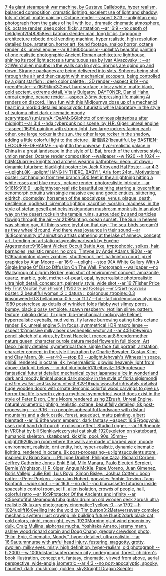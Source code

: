 [7:4](https://www.ebank.nz/aiartgenerator?category=7%3A4)[a giant steampunk war machine, by Gustave Caillebotte, hyper realism, balanced composition, dramatic lighting, excelent use of light and shadow, lots of detail, matte painting, Octane render --aspect 8:13 --uplight](https://www.ebank.nz/aiartgenerator?category=a%2520giant%2520steampunk%2520war%2520machine%2C%2520by%2520Gustave%2520Caillebotte%2C%2520hyper%2520realism%2C%2520balanced%2520composition%2C%2520dramatic%2520lighting%2C%2520excelent%2520use%2520of%2520light%2520and%2520shadow%2C%2520lots%2520of%2520detail%2C%2520matte%2520painting%2C%2520Octane%2520render%2520--aspect%25208%3A13%2520--uplight)[an epic photograph from the gates of hell with ice , dramatic cinematic atmosphere, 8k, octane render, deep color, flickr, artstation --ar 16:9 --no depth of field](https://www.ebank.nz/aiartgenerator?category=an%2520epic%2520photograph%2520from%2520the%2520gates%2520of%2520hell%2520with%2520ice%2520%2C%2520dramatic%2520cinematic%2520atmosphere%2C%25208k%2C%2520octane%2520render%2C%2520deep%2520color%2C%2520flickr%2C%2520artstation%2520--ar%252016%3A9%2520--no%2520depth%2520of%2520field)[djent](https://www.ebank.nz/aiartgenerator?category=djent)[2048:858](https://www.ebank.nz/aiartgenerator?category=2048%3A858)[evil batman slender man, long limbs, fog](https://www.ebank.nz/aiartgenerator?category=evil%2520batman%2520slender%2520man%2C%2520long%2520limbs%2C%2520fog)[googie architecture robotic droid vending machine, hyper realistic, high resolution detailed face, artstation, horror art, found footage, analog horror, octane render, 4k, unreal engine --ar 9:16](https://www.ebank.nz/aiartgenerator?category=googie%2520architecture%2520robotic%2520droid%2520vending%2520machine%2C%2520hyper%2520realistic%2C%2520high%2520resolution%2520detailed%2520face%2C%2520artstation%2C%2520horror%2520art%2C%2520found%2520footage%2C%2520analog%2520horror%2C%2520octane%2520render%2C%25204k%2C%2520unreal%2520engine%2520--ar%25209%3A16)[600](https://www.ebank.nz/aiartgenerator?category=600)[cubism](https://www.ebank.nz/aiartgenerator?category=cubism)[--uplight](https://www.ebank.nz/aiartgenerator?category=--uplight)[A beautiful painting of one realistic photographic Ancient Roman architecture lighthouse, shining its roof light across a tumultuous sea by Ivan Aivazovsky :: --ar 2:1](https://www.ebank.nz/aiartgenerator?category=A%2520beautiful%2520painting%2520of%2520one%2520realistic%2520photographic%2520Ancient%2520Roman%2520architecture%2520lighthouse%2C%2520shining%2520its%2520roof%2520light%2520across%2520a%2520tumultuous%2520sea%2520by%2520Ivan%2520Aivazovsky%2520%3A%3A%2520--ar%25202%3A1)[Weird alien mouths in the walls can lip sync. Springs are going up and down. Strange packages are being delivered into slots. Spheres being shot through the air and then caught with mechanical scoopers, being controlled by a giant starfish :: deep color palette :: 3D render --aspect 9:19 --no green](https://www.ebank.nz/aiartgenerator?category=Weird%2520alien%2520mouths%2520in%2520the%2520walls%2520can%2520lip%2520sync.%2520Springs%2520are%2520going%2520up%2520and%2520down.%2520Strange%2520packages%2520are%2520being%2520delivered%2520into%2520slots.%2520Spheres%2520being%2520shot%2520through%2520the%2520air%2520and%2520then%2520caught%2520with%2520mechanical%2520scoopers%2C%2520being%2520controlled%2520by%2520a%2520giant%2520starfish%2520%3A%3A%2520deep%2520color%2520palette%2520%3A%3A%25203D%2520render%2520--aspect%25209%3A19%2520--no%2520green)[Poster--ar16:9](https://www.ebank.nz/aiartgenerator?category=Poster--ar16%3A9)[klimt](https://www.ebank.nz/aiartgenerator?category=klimt)[3:2](https://www.ebank.nz/aiartgenerator?category=3%3A2)[owl, hard surface, glossy white, matte black, gold acctent, extreme detail, Vitaly Bulgarov, DAYTONER, Daniel Hahn, unreal engine, octane render --aspect 2:3](https://www.ebank.nz/aiartgenerator?category=owl%2C%2520hard%2520surface%2C%2520glossy%2520white%2C%2520matte%2520black%2C%2520gold%2520acctent%2C%2520extreme%2520detail%2C%2520Vitaly%2520Bulgarov%2C%2520DAYTONER%2C%2520Daniel%2520Hahn%2C%2520unreal%2520engine%2C%2520octane%2520render%2520--aspect%25202%3A3)[my depressing life making AI renders on discord, Have fun with this Midjourny](https://www.ebank.nz/aiartgenerator?category=my%2520depressing%2520life%2520making%2520AI%2520renders%2520on%2520discord%2C%2520Have%2520fun%2520with%2520this%2520Midjourny)[a close up of a mechanicl heart in a morbid detailed apocalyptic futuristic white laboratory in the style of tsutomu nihei dark cinematic moody scary](https://www.ebank.nz/aiartgenerator?category=a%2520close%2520up%2520of%2520a%2520mechanicl%2520heart%2520in%2520a%2520morbid%2520detailed%2520apocalyptic%2520futuristic%2520white%2520laboratory%2520in%2520the%2520style%2520of%2520tsutomu%2520nihei%2520dark%2520cinematic%2520moody%2520scary)[<https://s.mj.run/A_fOeAMxGGI>](https://www.ebank.nz/aiartgenerator?category=%3Chttps%3A//s.mj.run/A_fOeAMxGGI%3E)[photo of ominous plattenbau after midnight --ar 3:4 --hd](https://www.ebank.nz/aiartgenerator?category=photo%2520of%2520ominous%2520plattenbau%2520after%2520midnight%2520--ar%25203%3A4%2520--hd)[a cyberpunk noir scene, by H.R. Giger, unreal engine --aspect 16:9](https://www.ebank.nz/aiartgenerator?category=a%2520cyberpunk%2520noir%2520scene%2C%2520by%2520H.R.%2520Giger%2C%2520unreal%2520engine%2520--aspect%252016%3A9)[A painting with strong light, two large rockers facing each other, one large rocker in the sun, the other large rocker in the shadow, adding a little colorful light to the picture，新海城](https://www.ebank.nz/aiartgenerator?category=A%2520painting%2520with%2520strong%2520light%2C%2520two%2520large%2520rockers%2520facing%2520each%2520other%2C%2520one%2520large%2520rocker%2520in%2520the%2520sun%2C%2520the%2520other%2520large%2520rocker%2520in%2520the%2520shadow%2C%2520adding%2520a%2520little%2520colorful%2520light%2520to%2520the%2520picture%EF%BC%8C%E6%96%B0%E6%B5%B7%E5%9F%8E)[2:1](https://www.ebank.nz/aiartgenerator?category=2%3A1)[beautiful, by BASTIEN-LECOUFFE-DEHARME --uplight](https://www.ebank.nz/aiartgenerator?category=beautiful%2C%2520by%2520BASTIEN-LECOUFFE-DEHARME%2520--uplight)[In the universe, hyperrealistic palace in China in a great landscape in the style of Li Bai, breath of the universe style, umion render, Octane render composition --wallpaper --w 1920 --h 1024 --hd](https://www.ebank.nz/aiartgenerator?category=In%2520the%2520universe%2C%2520hyperrealistic%2520palace%2520in%2520China%2520in%2520a%2520great%2520landscape%2520in%2520the%2520style%2520of%2520Li%2520Bai%2C%2520breath%2520of%2520the%2520universe%2520style%2C%2520umion%2520render%2C%2520Octane%2520render%2520composition%2520--wallpaper%2520--w%25201920%2520--h%25201024%2520--hd)[McQuarrie](https://www.ebank.nz/aiartgenerator?category=McQuarrie)[< knights and archers wearing bathrobes:: neon:: at dawn:: dynamic futurism:: blacklight poster:: by Jack Kirby and Hal Foster --ar 4:3 --uplight](https://www.ebank.nz/aiartgenerator?category=%3C%2520knights%2520and%2520archers%2520wearing%2520bathrobes%3A%3A%2520neon%3A%3A%2520at%2520dawn%3A%3A%2520dynamic%2520futurism%3A%3A%2520blacklight%2520poster%3A%3A%2520by%2520Jack%2520Kirby%2520and%2520Hal%2520Foster%2520--ar%25204%3A3%2520--uplight)[,8K](https://www.ebank.nz/aiartgenerator?category=%2C8K)[--uplight](https://www.ebank.nz/aiartgenerator?category=--uplight)["HANG IN THERE, BABY!", Arial font 24pt., Motivational poster, cat hanging from tree branch 500 feet in the air](https://www.ebank.nz/aiartgenerator?category=%22HANG%2520IN%2520THERE%2C%2520BABY%21%22%2C%2520Arial%2520font%252024pt.%2C%2520Motivational%2520poster%2C%2520cat%2520hanging%2520from%2520tree%2520branch%2520500%2520feet%2520in%2520the%2520air)[lightning hitting a   white roses and blue roses , octane render, photorealistic,intricate --ar 9:16](https://www.ebank.nz/aiartgenerator?category=lightning%2520hitting%2520a%2520%2520%2520white%2520roses%2520and%2520blue%2520roses%2520%2C%2520octane%2520render%2C%2520photorealistic%2Cintricate%2520--ar%25209%3A16)[16:9](https://www.ebank.nz/aiartgenerator?category=16%3A9)[16:9](https://www.ebank.nz/aiartgenerator?category=16%3A9)[--uplight](https://www.ebank.nz/aiartgenerator?category=--uplight)[hyper-realistic beautiful painting starring a lovecraftian xenomorph cthulhu with single massive eye and goetic entities, slithering, eldritch, doomsday, horsemen of the apocalypse, venus, plague, death, pestilence, godhead, cinematic lighting, sacrifice, worship, madness, in the style of stefan gesell and beksinski](https://www.ebank.nz/aiartgenerator?category=hyper-realistic%2520beautiful%2520painting%2520starring%2520a%2520lovecraftian%2520xenomorph%2520cthulhu%2520with%2520single%2520massive%2520eye%2520and%2520goetic%2520entities%2C%2520slithering%2C%2520eldritch%2C%2520doomsday%2C%2520horsemen%2520of%2520the%2520apocalypse%2C%2520venus%2C%2520plague%2C%2520death%2C%2520pestilence%2C%2520godhead%2C%2520cinematic%2520lighting%2C%2520sacrifice%2C%2520worship%2C%2520madness%2C%2520in%2520the%2520style%2520of%2520stefan%2520gesell%2520and%2520beksinski)[gundam mushroom monk sits in an aloof way on the desert rocks in the temple ruins, surrounded by sand particles flowing through the air --ar 21:9](https://www.ebank.nz/aiartgenerator?category=gundam%2520mushroom%2520monk%2520sits%2520in%2520an%2520aloof%2520way%2520on%2520the%2520desert%2520rocks%2520in%2520the%2520temple%2520ruins%2C%2520surrounded%2520by%2520sand%2520particles%2520flowing%2520through%2520the%2520air%2520--ar%252021%3A9)[Painting. ocean sunset. The Sun in heaven was shining gay, All things were joyful on that day; The sea-birds scream’d as they wheel’d round, And there was joyaunce in their sound --ar 16:8](https://www.ebank.nz/aiartgenerator?category=Painting.%2520ocean%2520sunset.%2520The%2520Sun%2520in%2520heaven%2520was%2520shining%2520gay%2C%2520All%2520things%2520were%2520joyful%2520on%2520that%2520day%3B%2520The%2520sea-birds%2520scream%E2%80%99d%2520as%2520they%2520wheel%E2%80%99d%2520round%2C%2520And%2520there%2520was%2520joyaunce%2520in%2520their%2520sound%2520--ar%252016%3A8)[community of animation artists gathering at the lake of annecy. concept art. trending on artstation](https://www.ebank.nz/aiartgenerator?category=community%2520of%2520animation%2520artists%2520gathering%2520at%2520the%2520lake%2520of%2520annecy.%2520concept%2520art.%2520trending%2520on%2520artstation)[clay](https://www.ebank.nz/aiartgenerator?category=clay)[realism](https://www.ebank.nz/aiartgenerator?category=realism)[artwork by Eugène Atget](https://www.ebank.nz/aiartgenerator?category=artwork%2520by%2520Eug%C3%A8ne%2520Atget)[render::](https://www.ebank.nz/aiartgenerator?category=render%3A%3A)[9:16](https://www.ebank.nz/aiartgenerator?category=9%3A16)[Giant Wicked Occult Battle Axe, tryptophobic, spikes, hair, barnacles, realistic render, no crop, Tintype by Andel Adams 1800s --ar 9:16](https://www.ebank.nz/aiartgenerator?category=Giant%2520Wicked%2520Occult%2520Battle%2520Axe%2C%2520tryptophobic%2C%2520spikes%2C%2520hair%2C%2520barnacles%2C%2520realistic%2520render%2C%2520no%2520crop%2C%2520Tintype%2520by%2520Andel%2520Adams%25201800s%2520--ar%25209%3A16)[badminton player zombies, shuttlecock, net, badminton court, pixel graphics by Alan Moore --ar 16:9 --uplight --stop 90](https://www.ebank.nz/aiartgenerator?category=badminton%2520player%2520zombies%2C%2520shuttlecock%2C%2520net%2C%2520badminton%2520court%2C%2520pixel%2520graphics%2520by%2520Alan%2520Moore%2520--ar%252016%3A9%2520--uplight%2520--stop%252090)[A White Gallery With A Single Image Of Disco Diffusion On The Wall, Photograph --wallpaper --no Walls](https://www.ebank.nz/aiartgenerator?category=A%2520White%2520Gallery%2520With%2520A%2520Single%2520Image%2520Of%2520Disco%2520Diffusion%2520On%2520The%2520Wall%2C%2520Photograph%2520--wallpaper%2520--no%2520Walls)[group of pilgrim Berber, epic shot of environment concept, amazonite, quartz, marble, gold, mother-of-pearl, opal, hyperrealistic photorealistic ultra high detail, concept art, painterly style, wide shot --ar 16:7](https://www.ebank.nz/aiartgenerator?category=group%2520of%2520pilgrim%2520Berber%2C%2520epic%2520shot%2520of%2520environment%2520concept%2C%2520amazonite%2C%2520quartz%2C%2520marble%2C%2520gold%2C%2520mother-of-pearl%2C%2520opal%2C%2520hyperrealistic%2520photorealistic%2520ultra%2520high%2520detail%2C%2520concept%2520art%2C%2520painterly%2520style%2C%2520wide%2520shot%2520--ar%252016%3A7)[Fisher Price My First Capital Punishment | 1996 tv ad footage --ar 3:2](https://www.ebank.nz/aiartgenerator?category=Fisher%2520Price%2520My%2520First%2520Capital%2520Punishment%2520%7C%25201996%2520tv%2520ad%2520footage%2520--ar%25203%3A2)[art nouveau poster::2 beautiful woman::2 :: datura :: poisonous atropine::0.3 jimsonweed::0.3 belladonna::0.5 --ar 11:17 --hd](https://www.ebank.nz/aiartgenerator?category=art%2520nouveau%2520poster%3A%3A2%2520beautiful%2520woman%3A%3A2%2520%3A%3A%2520datura%2520%3A%3A%2520poisonous%2520atropine%3A%3A0.3%2520jimsonweed%3A%3A0.3%2520belladonna%3A%3A0.5%2520--ar%252011%3A17%2520--hd)[--fast](https://www.ebank.nz/aiartgenerator?category=--fast)[circle](https://www.ebank.nz/aiartgenerator?category=circle)[moscow olympics 1980 poster](https://www.ebank.nz/aiartgenerator?category=moscow%2520olympics%25201980%2520poster)[close up details of wrinkled folds flabby wet slimey pores, bumpy, black glossy symbiote, spawn respberry, reptilian slime, pattern, texture, rokoko detail, hr giger, bio-mechanical, motorcycle helmet, hyperrealistic eyeballs, mud veins, fly larvae burrowing eating ticks octane render, 8k, unreal engine 5, in focus, symmetrical HDR macro lense --aspect 1:2](https://www.ebank.nz/aiartgenerator?category=close%2520up%2520details%2520of%2520wrinkled%2520folds%2520flabby%2520wet%2520slimey%2520pores%2C%2520bumpy%2C%2520black%2520glossy%2520symbiote%2C%2520spawn%2520respberry%2C%2520reptilian%2520slime%2C%2520pattern%2C%2520texture%2C%2520rokoko%2520detail%2C%2520hr%2520giger%2C%2520bio-mechanical%2C%2520motorcycle%2520helmet%2C%2520hyperrealistic%2520eyeballs%2C%2520mud%2520veins%2C%2520fly%2520larvae%2520burrowing%2520eating%2520ticks%2520octane%2520render%2C%25208k%2C%2520unreal%2520engine%25205%2C%2520in%2520focus%2C%2520symmetrical%2520HDR%2520macro%2520lense%2520--aspect%25201%3A2)[massive milky laser psychedelic vector art --ar 4:5](https://www.ebank.nz/aiartgenerator?category=massive%2520milky%2520laser%2520psychedelic%2520vector%2520art%2520--ar%25204%3A5)[16:9](https://www.ebank.nz/aiartgenerator?category=16%3A9)[weird](https://www.ebank.nz/aiartgenerator?category=weird)[a pencil sketch of a virus, by Ernst Haeckel, rococo art](https://www.ebank.nz/aiartgenerator?category=a%2520pencil%2520sketch%2520of%2520a%2520virus%2C%2520by%2520Ernst%2520Haeckel%2C%2520rococo%2520art)[8:5](https://www.ebank.nz/aiartgenerator?category=8%3A5)[render](https://www.ebank.nz/aiartgenerator?category=render)[mother nature queen, character, purple datura medel flowers in full bloom, Art Deco, highly detailed, symmetrical face, single face, full portrait, artstation, character concept in the style illustration by Charlie Bowater, Gustav Klimt and Clay Mann, 8k, —ar 4:8 —stop 80 --uplight](https://www.ebank.nz/aiartgenerator?category=mother%2520nature%2520queen%2C%2520character%2C%2520purple%2520datura%2520medel%2520flowers%2520in%2520full%2520bloom%2C%2520Art%2520Deco%2C%2520highly%2520detailed%2C%2520symmetrical%2520face%2C%2520single%2520face%2C%2520full%2520portrait%2C%2520artstation%2C%2520character%2520concept%2520in%2520the%2520style%2520illustration%2520by%2520Charlie%2520Bowater%2C%2520Gustav%2520Klimt%2520and%2520Clay%2520Mann%2C%25208k%2C%2520%E2%80%94ar%25204%3A8%2520%E2%80%94stop%252080%2520--uplight)[Jehovah's Witness in space, ghibli, rendered in octane, 4k, hyperrealistic, glowing heavenly light from above, dark pit below --no dof,blur,bokeh](https://www.ebank.nz/aiartgenerator?category=Jehovah%27s%2520Witness%2520in%2520space%2C%2520ghibli%2C%2520rendered%2520in%2520octane%2C%25204k%2C%2520hyperrealistic%2C%2520glowing%2520heavenly%2520light%2520from%2520above%2C%2520dark%2520pit%2520below%2520--no%2520dof%2Cblur%2Cbokeh)[1:1](https://www.ebank.nz/aiartgenerator?category=1%3A1)[Leibovitz::](https://www.ebank.nz/aiartgenerator?category=Leibovitz%3A%3A)[16:9](https://www.ebank.nz/aiartgenerator?category=16%3A9)[grotesque fantastical futurist detailed mechanical cyber japanese alice in wonderland dark and moody liminal space dark spooky in the style of floria sigismondi and tim walker and tsutomu nihei](https://www.ebank.nz/aiartgenerator?category=grotesque%2520fantastical%2520futurist%2520detailed%2520mechanical%2520cyber%2520japanese%2520alice%2520in%2520wonderland%2520dark%2520and%2520moody%2520liminal%2520space%2520dark%2520spooky%2520in%2520the%2520style%2520of%2520floria%2520sigismondi%2520and%2520tim%2520walker%2520and%2520tsutomu%2520nihei)[3:4](https://www.ebank.nz/aiartgenerator?category=3%3A4)[2048](https://www.ebank.nz/aiartgenerator?category=2048)[Epic beautiful intricately detailed huge wooden doors with ornate demonic colorful wood carvings to give us horror that life is worth dying a mythical symmetrical world does exist in the style of Peter Elson, Chris Moore rendered using ZBrush, Unreal Engine, natural volumetric lighting, realistic, octane, beautifully detailed, 8k post-processing --ar 9:16 --no people](https://www.ebank.nz/aiartgenerator?category=Epic%2520beautiful%2520intricately%2520detailed%2520huge%2520wooden%2520doors%2520with%2520ornate%2520demonic%2520colorful%2520wood%2520carvings%2520to%2520give%2520us%2520horror%2520that%2520life%2520is%2520worth%2520dying%2520a%2520mythical%2520symmetrical%2520world%2520does%2520exist%2520in%2520the%2520style%2520of%2520Peter%2520Elson%2C%2520Chris%2520Moore%2520rendered%2520using%2520ZBrush%2C%2520Unreal%2520Engine%2C%2520natural%2520volumetric%2520lighting%2C%2520realistic%2C%2520octane%2C%2520beautifully%2520detailed%2C%25208k%2520post-processing%2520--ar%25209%3A16%2520--no%2520people)[sup](https://www.ebank.nz/aiartgenerator?category=sup)[beautiful landscape with distant mountains and a dark castle, forest, aqueduct, matte painting, albert bierstadt --ar 16:9](https://www.ebank.nz/aiartgenerator?category=beautiful%2520landscape%2520with%2520distant%2520mountains%2520and%2520a%2520dark%2520castle%2C%2520forest%2C%2520aqueduct%2C%2520matte%2520painting%2C%2520albert%2520bierstadt%2520--ar%252016%3A9)[the worm emperor, dark fantasy --aspect 16:9](https://www.ebank.nz/aiartgenerator?category=the%2520worm%2520emperor%2C%2520dark%2520fantasy%2520--aspect%252016%3A9)[Froggychiu uses right hand drill punch, explosion effect, Studio Trigger, --ar 16:9](https://www.ebank.nz/aiartgenerator?category=Froggychiu%2520uses%2520right%2520hand%2520drill%2520punch%2C%2520explosion%2520effect%2C%2520Studio%2520Trigger%2C%2520--ar%252016%3A9)[people in VRChat by bill Sienkiewicz](https://www.ebank.nz/aiartgenerator?category=people%2520in%2520VRChat%2520by%2520bill%2520Sienkiewicz)[crystal cat skull](https://www.ebank.nz/aiartgenerator?category=crystal%2520cat%2520skull)[::](https://www.ebank.nz/aiartgenerator?category=%3A%3A)[1920](https://www.ebank.nz/aiartgenerator?category=1920)[skeleton on skateboard, humanoid skeleton, skateboard, kickflip, pool, 90s, 35mm](https://www.ebank.nz/aiartgenerator?category=skeleton%2520on%2520skateboard%2C%2520humanoid%2520skeleton%2C%2520skateboard%2C%2520kickflip%2C%2520pool%2C%252090s%2C%252035mm)[--uplight](https://www.ebank.nz/aiartgenerator?category=--uplight)[1920](https://www.ebank.nz/aiartgenerator?category=1920)[living room where the walls are made of barbed wire, moody environment, realistic, dmt entity, hdr, hyper-realistic, dynamic cinematic lighting, rendered in octane, 8k post-processing](https://www.ebank.nz/aiartgenerator?category=living%2520room%2520where%2520the%2520walls%2520are%2520made%2520of%2520barbed%2520wire%2C%2520moody%2520environment%2C%2520realistic%2C%2520dmt%2520entity%2C%2520hdr%2C%2520hyper-realistic%2C%2520dynamic%2520cinematic%2520lighting%2C%2520rendered%2520in%2520octane%2C%25208k%2520post-processing)[--uplight](https://www.ebank.nz/aiartgenerator?category=--uplight)[succulents store , inspired by Brian Sum :: : Philippe Druillet, Philippe Caza, Richard Corben, Jeffrey Catherine Jones, Enki Bilal, Milo Manara, Paulo Eleuteri Serpieri, Bernie Wrightson, H.R. Giger, Angus McKie, Pepe Moreno, Juan Gimenez, Boris Vallejo, Julie Bell, Luis Royo, Simon Bisley:: Joshua Cotter  :: boon cotter :: Peter Popken  , josan :Ian Hubert :gonzales:Robbie Trevino :Tano Bonfanti :: wide shot :: --ar 16:9 --no dof --no blur](https://www.ebank.nz/aiartgenerator?category=succulents%2520store%2520%2C%2520inspired%2520by%2520Brian%2520Sum%2520%3A%3A%2520%3A%2520Philippe%2520Druillet%2C%2520Philippe%2520Caza%2C%2520Richard%2520Corben%2C%2520Jeffrey%2520Catherine%2520Jones%2C%2520Enki%2520Bilal%2C%2520Milo%2520Manara%2C%2520Paulo%2520Eleuteri%2520Serpieri%2C%2520Bernie%2520Wrightson%2C%2520H.R.%2520Giger%2C%2520Angus%2520McKie%2C%2520Pepe%2520Moreno%2C%2520Juan%2520Gimenez%2C%2520Boris%2520Vallejo%2C%2520Julie%2520Bell%2C%2520Luis%2520Royo%2C%2520Simon%2520Bisley%3A%3A%2520Joshua%2520Cotter%2520%2520%3A%3A%2520boon%2520cotter%2520%3A%3A%2520Peter%2520Popken%2520%2520%2C%2520josan%2520%3AIan%2520Hubert%2520%3Agonzales%3ARobbie%2520Trevino%2520%3ATano%2520Bonfanti%2520%3A%3A%2520wide%2520shot%2520%3A%3A%2520--ar%252016%3A9%2520--no%2520dof%2520--no%2520blur)[cassette futurism inside spaceship control room, sci fi, alien isolation, crowds of people, hall, colorful retro --ar 16:9](https://www.ebank.nz/aiartgenerator?category=cassette%2520futurism%2520inside%2520spaceship%2520control%2520room%2C%2520sci%2520fi%2C%2520alien%2520isolation%2C%2520crowds%2520of%2520people%2C%2520hall%2C%2520colorful%2520retro%2520--ar%252016%3A9)[Protector Of the Ancients and infinity --ar 3:5](https://www.ebank.nz/aiartgenerator?category=Protector%2520Of%2520the%2520Ancients%2520and%2520infinity%2520--ar%25203%3A5)[beatufiful steampunk tuba guitar drum on old wooden desk zbrush ultra realistic 8k luxury photography cinematic::1 yellow::0.--w 1792 --h 1024](https://www.ebank.nz/aiartgenerator?category=beatufiful%2520steampunk%2520tuba%2520guitar%2520drum%2520on%2520old%2520wooden%2520desk%2520zbrush%2520ultra%2520realistic%25208k%2520luxury%2520photography%2520cinematic%3A%3A1%2520yellow%3A%3A0.--w%25201792%2520--h%25201024)[uplift](https://www.ebank.nz/aiartgenerator?category=uplift)[16:8](https://www.ebank.nz/aiartgenerator?category=16%3A8)[yelling into the void by Tim burton](https://www.ebank.nz/aiartgenerator?category=yelling%2520into%2520the%2520void%2520by%2520Tim%2520burton)[3:2](https://www.ebank.nz/aiartgenerator?category=3%3A2)[Metaverse](https://www.ebank.nz/aiartgenerator?category=Metaverse)[very complex mechanic system illust drawing ink building future blue](https://www.ebank.nz/aiartgenerator?category=very%2520complex%2520mechanic%2520system%2520illust%2520drawing%2520ink%2520building%2520future%2520blue)[3:2](https://www.ebank.nz/aiartgenerator?category=3%3A2)[dark black cat, cold colors, night, moonlight, eyes](https://www.ebank.nz/aiartgenerator?category=dark%2520black%2520cat%2C%2520cold%2520colors%2C%2520night%2C%2520moonlight%2C%2520eyes)[-](https://www.ebank.nz/aiartgenerator?category=-)[1920](https://www.ebank.nz/aiartgenerator?category=1920)[Morning giant wind phoenix by dulk, Craig Mullins ,alphonse mucha, Yoshitaka Amano, jeremy mann, ashley wood,richard corbin and Doug Chang, gregory crewdson photo,  “Film, Epic, Cinematic, Moody,”, hyper detailed, ultra realistic,  --ar 16:9](https://www.ebank.nz/aiartgenerator?category=Morning%2520giant%2520wind%2520phoenix%2520by%2520dulk%2C%2520Craig%2520Mullins%2520%2Calphonse%2520mucha%2C%2520Yoshitaka%2520Amano%2C%2520jeremy%2520mann%2C%2520ashley%2520wood%2Crichard%2520corbin%2520and%2520Doug%2520Chang%2C%2520gregory%2520crewdson%2520photo%2C%2520%2520%E2%80%9CFilm%2C%2520Epic%2C%2520Cinematic%2C%2520Moody%2C%E2%80%9D%2C%2520hyper%2520detailed%2C%2520ultra%2520realistic%2C%2520%2520--ar%252016%3A9)[autumn](https://www.ebank.nz/aiartgenerator?category=autumn)[nurse with awful head injury, festering, maggotty, grotty, swollen, milky eyes, misty, high definition, hyper-realism, old photograph --h 2000 --w 1000](https://www.ebank.nz/aiartgenerator?category=nurse%2520with%2520awful%2520head%2520injury%2C%2520festering%2C%2520maggotty%2C%2520grotty%2C%2520swollen%2C%2520milky%2520eyes%2C%2520misty%2C%2520high%2520definition%2C%2520hyper-realism%2C%2520old%2520photograph%2520--h%25202000%2520--w%25201000)[distant subterranean city, underground, forest, children's book illustration, concept art, fantasy, cinematic, viewed from above, aerial perspective, wide-angle, isometric  --ar 4:3 --no post-apocalyptic, spooky, haunted, dark, mushroom, golden, sky](https://www.ebank.nz/aiartgenerator?category=distant%2520subterranean%2520city%2C%2520underground%2C%2520forest%2C%2520children%27s%2520book%2520illustration%2C%2520concept%2520art%2C%2520fantasy%2C%2520cinematic%2C%2520viewed%2520from%2520above%2C%2520aerial%2520perspective%2C%2520wide-angle%2C%2520isometric%2520%2520--ar%25204%3A3%2520--no%2520post-apocalyptic%2C%2520spooky%2C%2520haunted%2C%2520dark%2C%2520mushroom%2C%2520golden%2C%2520sky)[Straight Dragon Scepter](https://www.ebank.nz/aiartgenerator?category=Straight%2520Dragon%2520Scepter)